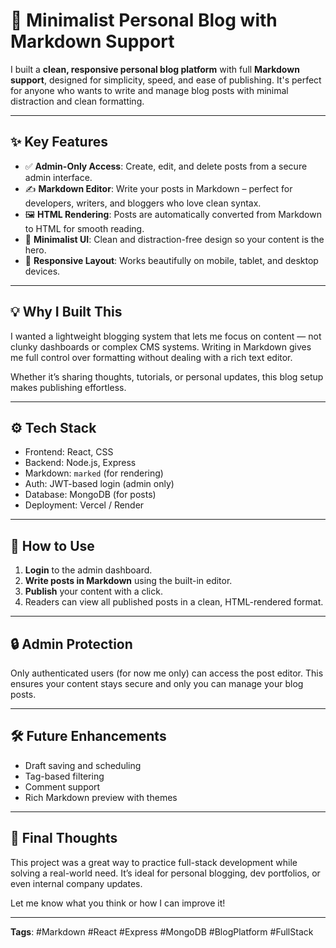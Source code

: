 # 📝 Minimalist Personal Blog with Markdown Support

I built a **clean, responsive personal blog platform** with full **Markdown support**, designed for simplicity, speed, and ease of publishing. It's perfect for anyone who wants to write and manage blog posts with minimal distraction and clean formatting.

---

## ✨ Key Features

- ✅ **Admin-Only Access**: Create, edit, and delete posts from a secure admin interface.
- ✍️ **Markdown Editor**: Write your posts in Markdown – perfect for developers, writers, and bloggers who love clean syntax.
- 🖼️ **HTML Rendering**: Posts are automatically converted from Markdown to HTML for smooth reading.
- 🧼 **Minimalist UI**: Clean and distraction-free design so your content is the hero.
- 📱 **Responsive Layout**: Works beautifully on mobile, tablet, and desktop devices.

---

## 💡 Why I Built This

I wanted a lightweight blogging system that lets me focus on content — not clunky dashboards or complex CMS systems. Writing in Markdown gives me full control over formatting without dealing with a rich text editor.

Whether it’s sharing thoughts, tutorials, or personal updates, this blog setup makes publishing effortless.

---

## ⚙️ Tech Stack

 - Frontend: React, CSS 
 - Backend: Node.js, Express     
 - Markdown: `marked` (for rendering) 
 - Auth: JWT-based login (admin only) 
 - Database: MongoDB (for posts)    
 - Deployment: Vercel / Render 

---

## 🚀 How to Use

1. **Login** to the admin dashboard.
2. **Write posts in Markdown** using the built-in editor.
3. **Publish** your content with a click.
4. Readers can view all published posts in a clean, HTML-rendered format.

---

## 🔒 Admin Protection

Only authenticated users (for now me only) can access the post editor. This ensures your content stays secure and only you can manage your blog posts.

---

## 🛠️ Future Enhancements

- Draft saving and scheduling  
- Tag-based filtering  
- Comment support  
- Rich Markdown preview with themes  

---

## 🙌 Final Thoughts

This project was a great way to practice full-stack development while solving a real-world need. It’s ideal for personal blogging, dev portfolios, or even internal company updates.

Let me know what you think or how I can improve it!

---

**Tags**: #Markdown #React #Express #MongoDB #BlogPlatform #FullStack
